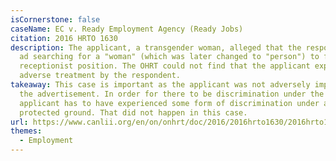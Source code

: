 ```yaml
---
isCornerstone: false
caseName: EC v. Ready Employment Agency (Ready Jobs)
citation: 2016 HRTO 1630
description: The applicant, a transgender woman, alleged that the respondent's
  ad searching for a "woman" (which was later changed to "person") to fill a
  receptionist position. The OHRT could not find that the applicant experience
  adverse treatment by the respondent.
takeaway: This case is important as the applicant was not adversely impacted by
  the advertisement. In order for there to be discrimination under the Code, the
  applicant has to have experienced some form of discrimination under a
  protected ground. That did not happen in this case.
url: https://www.canlii.org/en/on/onhrt/doc/2016/2016hrto1630/2016hrto1630.html?resultIndex=1
themes:
  - Employment
---
```

